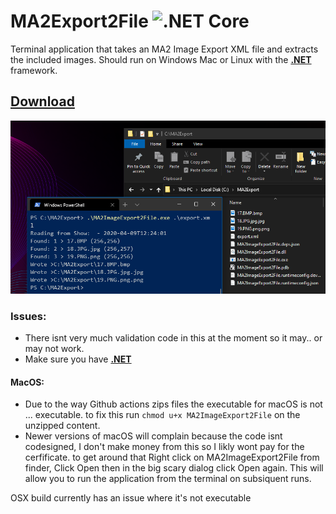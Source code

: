 # MA2Export2File ![.NET Core](https://github.com/hossimo/MA2Export2File/workflows/.NET%20Core/badge.svg)
 Terminal application that takes an MA2 Image Export XML file and extracts the included images. Should run on Windows Mac or Linux with the **[.NET](https://dotnet.microsoft.com/download)** framework.

 ## [Download](https://github.com/hossimo/MA2Export2File/releases)

 ![IMAGE](https://github.com/hossimo/MA2Export2File/blob/action-add-workflow/Images/example.png)
 


### Issues:
* There isnt very much validation code in this at the moment so it may.. or may not work.
* Make sure you have **[.NET](https://dotnet.microsoft.com/download)**
#### MacOS:
* Due to the way Github actions zips files the executable for macOS is not ... executable. to fix this run `chmod u+x MA2ImageExport2File` on the unzipped content.
* Newer versions of macOS will complain because the code isnt codesigned, I don't make money from this so I likly wont pay for the cerfificate. to get around that Right click on MA2ImageExport2File from finder, Click Open then in the big scary dialog click Open again. This will allow you to run the application from the terminal on subsiquent runs.

OSX build currently has an issue where it's not executable

